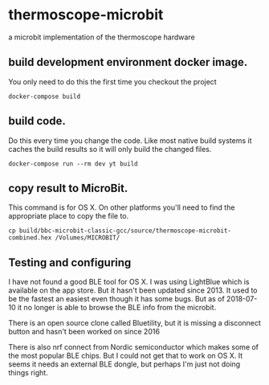 # thermoscope-microbit
a microbit implementation of the thermoscope hardware

##  build development environment docker image.
You only need to do this the first time you
checkout the project

    docker-compose build

## build code.
Do this every time you change the code. Like most native build systems it
caches the build results so it will only build the changed files.

    docker-compose run --rm dev yt build

## copy result to MicroBit.
This command is for OS X.  On other platforms you'll need
to find the appropriate place to copy the file to.

    cp build/bbc-microbit-classic-gcc/source/thermoscope-microbit-combined.hex /Volumes/MICROBIT/

## Testing and configuring

I have not found a good BLE tool for OS X. I was using LightBlue which is available on
the app store. But it hasn't been updated since 2013. It used to be the fastest an easiest even though it has some bugs. But as of 2018-07-10 it no longer is able to browse the BLE info from the microbit.

There is an open source clone called Bluetility, but it is missing a disconnect button and hasn't been worked on since 2016

There is also nrf connect from Nordic semiconductor which makes some of the most popular BLE chips. But I could not get that to work on OS X. It seems it needs an external BLE dongle, but perhaps I'm just not doing things right.
